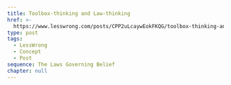 ```yaml
---
title: Toolbox-thinking and Law-thinking
href: >-
  https://www.lesswrong.com/posts/CPP2uLcaywEokFKQG/toolbox-thinking-and-law-thinking
type: post
tags:
  - LessWrong
  - Concept
  - Post
sequence: The Laws Governing Belief
chapter: null
---
```


